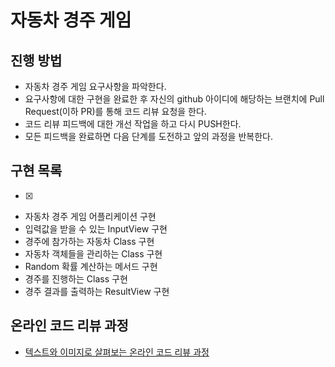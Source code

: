 # 자동차 경주 게임
## 진행 방법
* 자동차 경주 게임 요구사항을 파악한다.
* 요구사항에 대한 구현을 완료한 후 자신의 github 아이디에 해당하는 브랜치에 Pull Request(이하 PR)를 통해 코드 리뷰 요청을 한다.
* 코드 리뷰 피드백에 대한 개선 작업을 하고 다시 PUSH한다.
* 모든 피드백을 완료하면 다음 단계를 도전하고 앞의 과정을 반복한다.

## 구현 목록
* [x] 
* 자동차 경주 게임 어플리케이션 구현
* 입력값을 받을 수 있는 InputView 구현
* 경주에 참가하는 자동차 Class 구현
* 자동차 객체들을 관리하는 Class 구현
* Random 확률 계산하는 메서드 구현
* 경주를 진행하는 Class 구현
* 경주 결과를 출력하는 ResultView 구현

## 온라인 코드 리뷰 과정
* [텍스트와 이미지로 살펴보는 온라인 코드 리뷰 과정](https://github.com/next-step/nextstep-docs/tree/master/codereview)
